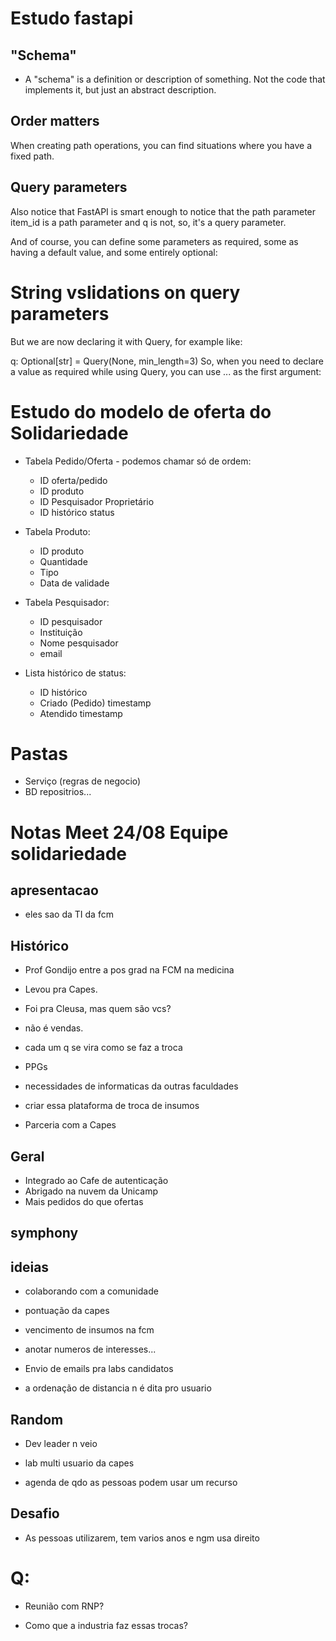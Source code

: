 # Estudo fastapi

## "Schema"
- A "schema" is a definition or description of something. Not the code that implements it, but just an abstract description.

## Order matters
When creating path operations, you can find situations where you have a fixed path.

## Query parameters
Also notice that FastAPI is smart enough to notice that the path parameter item_id is a path parameter and q is not, so, it's a query parameter.

And of course, you can define some parameters as required, some as having a default value, and some entirely optional:

# String vslidations on query parameters
But we are now declaring it with Query, for example like:


q: Optional[str] = Query(None, min_length=3)
So, when you need to declare a value as required while using Query, you can use ... as the first argument:


# Estudo do modelo de oferta do Solidariedade

- Tabela Pedido/Oferta - podemos chamar só de ordem:
    - ID oferta/pedido
    - ID produto
    - ID Pesquisador Proprietário
    - ID histórico status

- Tabela Produto:
    - ID produto
    - Quantidade
    - Tipo
    - Data de validade

- Tabela Pesquisador:
    - ID pesquisador
    - Instituição
    - Nome pesquisador
    - email

- Lista histórico de status:
    - ID histórico
    - Criado (Pedido) timestamp
    - Atendido timestamp

# Pastas
- Serviço (regras de negocio)
- BD repositrios...

# Notas Meet 24/08 Equipe solidariedade
## apresentacao
- eles sao da TI da fcm
## Histórico

- Prof Gondijo entre a pos grad
na FCM na medicina
- Levou pra Capes.
- Foi pra Cleusa, mas quem são vcs?
- não é vendas.
- cada um q se vira como se faz a troca
- PPGs
- necessidades de informaticas da outras faculdades
- criar essa plataforma de troca de insumos

- Parceria com a Capes



## Geral
- Integrado ao Cafe de autenticação
- Abrigado na nuvem da Unicamp
- Mais pedidos do que ofertas

## symphony

## ideias
- colaborando com a comunidade
- pontuação da capes
- vencimento de insumos na fcm

- anotar numeros de interesses...

- Envio de emails pra labs candidatos

- a ordenação de distancia n é dita pro usuario

## Random
- Dev leader n veio

- lab multi usuario da capes
- agenda de qdo as pessoas podem usar um recurso


## Desafio
- As pessoas utilizarem, tem varios anos e ngm usa direito



# Q:
- Reunião com RNP?

- Como que a industria faz essas trocas?